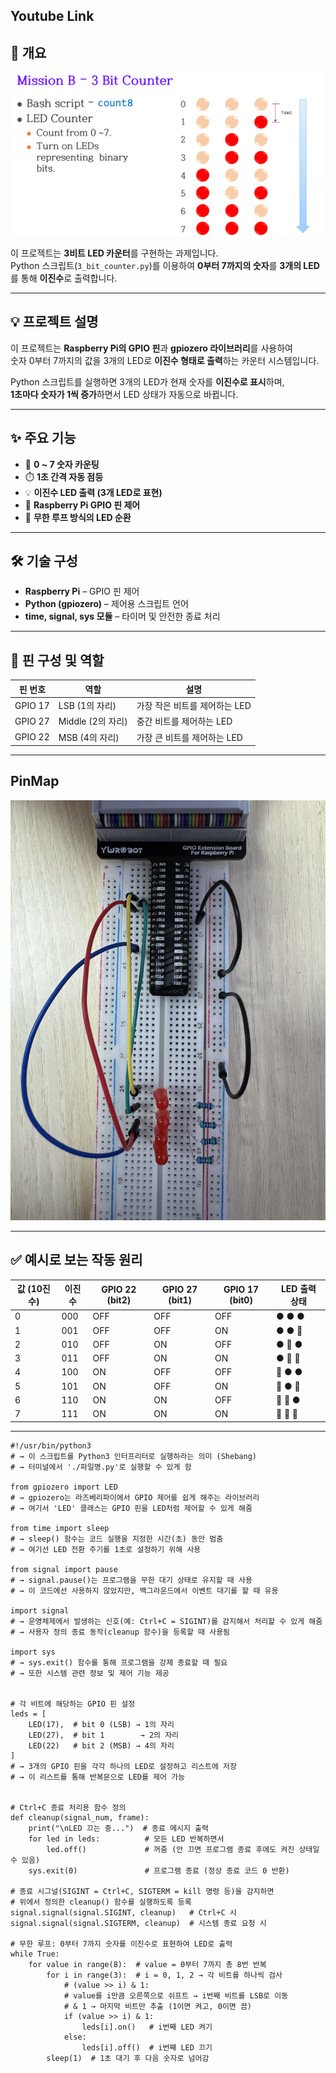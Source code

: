 
## Youtube Link


## 📘 개요

![3비트 카운터 미션 설명](../Images/3_Bits_Counter_Mission.png)

이 프로젝트는 **3비트 LED 카운터**를 구현하는 과제입니다.  
Python 스크립트(`3_bit_counter.py`)를 이용하여 **0부터 7까지의 숫자**를 **3개의 LED**를 통해 **이진수**로 출력합니다.

---

## 💡 프로젝트 설명

이 프로젝트는 **Raspberry Pi의 GPIO 핀**과 **gpiozero 라이브러리**를 사용하여  
숫자 0부터 7까지의 값을 3개의 LED로 **이진수 형태로 출력**하는 카운터 시스템입니다.

Python 스크립트를 실행하면 3개의 LED가 현재 숫자를 **이진수로 표시**하며,  
**1초마다 숫자가 1씩 증가**하면서 LED 상태가 자동으로 바뀝니다.

---

## ✨ 주요 기능

- 🔢 **0 ~ 7 숫자 카운팅**
- ⏱️ **1초 간격 자동 점등**
- 💡 **이진수 LED 출력 (3개 LED로 표현)**
- 🧠 **Raspberry Pi GPIO 핀 제어**
- 🔁 **무한 루프 방식의 LED 순환**

---

## 🛠️ 기술 구성

- **Raspberry Pi** – GPIO 핀 제어
- **Python (gpiozero)** – 제어용 스크립트 언어
- **time, signal, sys 모듈** – 타이머 및 안전한 종료 처리

---

## 🔌 핀 구성 및 역할

| 핀 번호     | 역할                  | 설명                              |
|-------------|-----------------------|-----------------------------------|
| GPIO 17     | LSB (1의 자리)        | 가장 작은 비트를 제어하는 LED     |
| GPIO 27     | Middle (2의 자리)     | 중간 비트를 제어하는 LED          |
| GPIO 22     | MSB (4의 자리)        | 가장 큰 비트를 제어하는 LED       |

---

## PinMap
![회로도](../Images/3_Bits_PinMap.jpg)

---
## ✅ 예시로 보는 작동 원리

| 값 (10진수) | 이진수 | GPIO 22 (bit2) | GPIO 27 (bit1) | GPIO 17 (bit0) | LED 출력 상태      |
|-------------|--------|----------------|----------------|----------------|---------------------|
| 0           | 000    | OFF            | OFF            | OFF            | ● ● ●               |
| 1           | 001    | OFF            | OFF            | ON             | ● ● 🔴              |
| 2           | 010    | OFF            | ON             | OFF            | ● 🔴 ●              |
| 3           | 011    | OFF            | ON             | ON             | ● 🔴 🔴             |
| 4           | 100    | ON             | OFF            | OFF            | 🔴 ● ●             |
| 5           | 101    | ON             | OFF            | ON             | 🔴 ● 🔴            |
| 6           | 110    | ON             | ON             | OFF            | 🔴 🔴 ●           |
| 7           | 111    | ON             | ON             | ON             | 🔴 🔴 🔴          |

---



```
#!/usr/bin/python3
# → 이 스크립트를 Python3 인터프리터로 실행하라는 의미 (Shebang)
# → 터미널에서 './파일명.py'로 실행할 수 있게 함

from gpiozero import LED
# → gpiozero는 라즈베리파이에서 GPIO 제어를 쉽게 해주는 라이브러리
# → 여기서 'LED' 클래스는 GPIO 핀을 LED처럼 제어할 수 있게 해줌

from time import sleep
# → sleep() 함수는 코드 실행을 지정한 시간(초) 동안 멈춤
# → 여기선 LED 전환 주기를 1초로 설정하기 위해 사용

from signal import pause
# → signal.pause()는 프로그램을 무한 대기 상태로 유지할 때 사용
# → 이 코드에선 사용하지 않았지만, 백그라운드에서 이벤트 대기를 할 때 유용

import signal
# → 운영체제에서 발생하는 신호(예: Ctrl+C = SIGINT)를 감지해서 처리할 수 있게 해줌
# → 사용자 정의 종료 동작(cleanup 함수)을 등록할 때 사용됨

import sys
# → sys.exit() 함수를 통해 프로그램을 강제 종료할 때 필요
# → 또한 시스템 관련 정보 및 제어 기능 제공


# 각 비트에 해당하는 GPIO 핀 설정
leds = [
    LED(17),  # bit 0 (LSB) → 1의 자리
    LED(27),  # bit 1        → 2의 자리
    LED(22)   # bit 2 (MSB) → 4의 자리
]
# → 3개의 GPIO 핀을 각각 하나의 LED로 설정하고 리스트에 저장
# → 이 리스트를 통해 반복문으로 LED를 제어 가능


# Ctrl+C 종료 처리용 함수 정의
def cleanup(signal_num, frame):
    print("\nLED 끄는 중...")  # 종료 메시지 출력
    for led in leds:          # 모든 LED 반복하면서
        led.off()             # 꺼줌 (안 끄면 프로그램 종료 후에도 켜진 상태일 수 있음)
    sys.exit(0)               # 프로그램 종료 (정상 종료 코드 0 반환)

# 종료 시그널(SIGINT = Ctrl+C, SIGTERM = kill 명령 등)을 감지하면
# 위에서 정의한 cleanup() 함수를 실행하도록 등록
signal.signal(signal.SIGINT, cleanup)   # Ctrl+C 시
signal.signal(signal.SIGTERM, cleanup)  # 시스템 종료 요청 시

# 무한 루프: 0부터 7까지 숫자를 이진수로 표현하여 LED로 출력
while True:
    for value in range(8):  # value = 0부터 7까지 총 8번 반복
        for i in range(3):  # i = 0, 1, 2 → 각 비트를 하나씩 검사
            # (value >> i) & 1:
            # value를 i만큼 오른쪽으로 쉬프트 → i번째 비트를 LSB로 이동
            # & 1 → 마지막 비트만 추출 (1이면 켜고, 0이면 끔)
            if (value >> i) & 1:
                leds[i].on()   # i번째 LED 켜기
            else:
                leds[i].off()  # i번째 LED 끄기
        sleep(1)  # 1초 대기 후 다음 숫자로 넘어감
```
